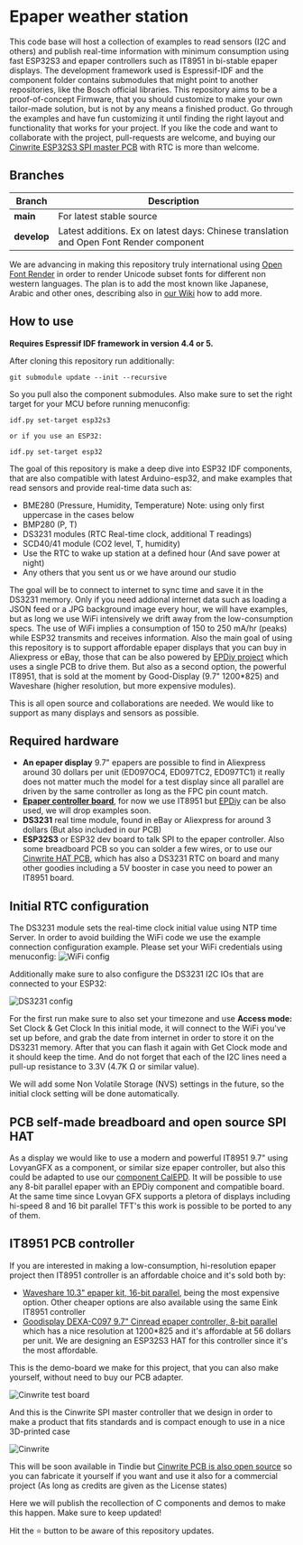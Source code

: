 # Epaper weather station

This code base will host a collection of examples to read sensors (I2C and others) and publish real-time information with minimum consumption using fast ESP32S3 and epaper controllers such as IT8951 in bi-stable epaper displays.
The development framework used is Espressif-IDF and the component folder contains submodules that might point to another repositories, like the Bosch official libraries.
This repository aims to be a proof-of-concept Firmware, that you should customize to make your own tailor-made solution, but is not by any means a finished product. 
Go through the examples and have fun customizing it until finding the right layout and functionality that works for your project. If you like the code and want to collaborate with the project, pull-requests are welcome, and buying our [Cinwrite ESP32S3 SPI master PCB](https://www.tindie.com/stores/fasani) with RTC is more than welcome.

## Branches

Branch | Description
--- | --- 
**main** |  For latest stable source
**develop** | Latest additions. Ex on latest days: Chinese translation and Open Font Render component

We are advancing in making this repository truly international using [Open Font Render](https://github.com/takkaO/openFontRender) in order to render Unicode subset fonts for different non western languages. The plan is to add the most known like Japanese, Arabic and other ones, describing also in [our Wiki](https://github.com/martinberlin/epaper-weather-station/wiki) how to add more.

## How to use

**Requires Espressif IDF framework in version 4.4 or 5.**

After cloning this repository run additionally:

    git submodule update --init --recursive

So you pull also the component submodules. Also make sure to set the right target for your MCU before running menuconfig:

    idf.py set-target esp32s3

    or if you use an ESP32:

    idf.py set-target esp32

The goal of this repository is make a deep dive into ESP32 IDF components, that are also compatible with latest Arduino-esp32, and make examples that read sensors and provide real-time data such as: 

- BME280 (Pressure, Humidity, Temperature) Note: using only first uppercase in the cases below
- BMP280 (P, T)
- DS3231 modules (RTC Real-time clock, additional T readings)
- SCD40/41 module (CO2 level, T, humidity)
- Use the RTC to wake up station at a defined hour (And save power at night)
- Any others that you sent us or we have around our studio

The goal will be to connect to internet to sync time and save it in the DS3231 memory. Only if you need addional internet data such as loading a JSON feed or a JPG background image every hour, we will have examples, but as long we use WiFi intensively we drift away from the low-consumption specs. The use of WiFi implies a consumption of 150 to 250 mA/hr (peaks) while ESP32 transmits and receives information.
Also the main goal of using this repository is to support affordable epaper displays that you can buy in Aliexpress or eBay, those that can be also powered by [EPDiy project](https://github.com/vroland/epdiy) which uses a single PCB to drive them. But also as a second option, the powerful IT8951, that is sold at the moment by Good-Display (9.7" 1200*825) and Waveshare (higher resolution, but more expensive modules).

This is all open source and collaborations are needed. We would like to support as many displays and sensors as possible.

## Required hardware

- **An epaper display**
 9.7" epapers are possible to find in Aliexpress around 30 dollars per unit (ED097OC4, ED097TC2, ED097TC1) it really does not matter much the model for a test display since all parallel are driven by the same controller as long as the FPC pin count match.
- [**Epaper controller board**](#it8951-pcb-controller), for now we use IT8951 but [EPDiy](https://github.com/vroland/epdiy) can be also used, we will drop examples soon.
- **DS3231** real time module, found in eBay or Aliexpress for around 3 dollars (But also included in our PCB)
- **ESP32S3** or ESP32 dev board to talk SPI to the epaper controller. Also some breadboard PCB so you can solder a few wires, or to use our [Cinwrite HAT PCB](https://www.tindie.com/stores/fasani), which has also a DS3231 RTC on board and many other goodies including a 5V booster in case you need to power an IT8951 board.

## Initial RTC configuration

The DS3231 module sets the real-time clock initial value using NTP time Server.
In order to avoid building the WiFi code we use the example connection configuration example. Please set your WiFi credentials using menuconfig:
![WiFi config](assets/readme/wifi-configuration.png)

Additionally make sure to also configure the DS3231 I2C IOs that are connected to your ESP32:

![DS3231 config](assets/readme/ds3231.png)

For the first run make sure to also set your timezone and use **Access mode:** Set Clock & Get Clock
In this initial mode, it will connect to the WiFi you've set up before, and grab the date from internet in order to store it on the DS3231 memory. After that you can flash it again with Get Clock mode and it should keep the time. 
And do not forget that each of the I2C lines need a pull-up resistance to 3.3V (4.7K Ω or similar value).

We will add some Non Volatile Storage (NVS) settings in the future, so the initial clock setting will be done automatically. 

## PCB self-made breadboard and open source SPI HAT

As a display we would like to use a modern and powerful IT8951 9.7" using LovyanGFX as a component, or similar size epaper controller, but also this could be adapted to use our [component CalEPD](https://github.com/martinberlin/CalEPD).
It will be possible to use any 8-bit parallel epaper with an EPDiy component and compatible board.
At the same time since Lovyan GFX supports a pletora of displays including hi-speed 8 and 16 bit parallel TFT's this work is possible to be ported to any of them. 

## IT8951 PCB controller

If you are interested in making a low-consumption, hi-resolution epaper project then IT8951 controller is an affordable choice and it's sold both by:

- [Waveshare 10.3" epaper kit, 16-bit parallel](https://www.waveshare.com/product/displays/e-paper/epaper-1/10.3inch-e-paper-hat.htm), being the most expensive option. Other cheaper options are also available using the same Eink IT8951 controller
- [Goodisplay DEXA-C097 9.7" Cinread epaper controller, 8-bit parallel](https://www.good-display.com/product/425.html) which has a nice resolution at 1200*825 and it's affordable at 56 dollars per unit. We are designing an ESP32S3 HAT for this controller since it's the most affordable.

This is the demo-board we make for this project, that you can also make yourself, without need to buy our PCB adapter.

![Cinwrite test board](assets/s3-hat-dexa-it8951-pcb.jpg)

And this is the Cinwrite SPI master controller that we design in order to make a product that fits standards and is compact enough to use in a nice 3D-printed case

![Cinwrite](https://github.com/martinberlin/H-cinread-it8951/raw/main/components/assets/IT8951-HAT-Front.jpg)

This will be soon available in Tindie but [Cinwrite PCB is also open source](https://github.com/martinberlin/H-cinread-it8951) so you can fabricate it yourself if you want and use it also for a commercial project (As long as credits are given as the License states)

Here we will publish the recollection of C components and demos to make this happen. Make sure to keep updated!

Hit the ⭐ button to be aware of this repository updates.

